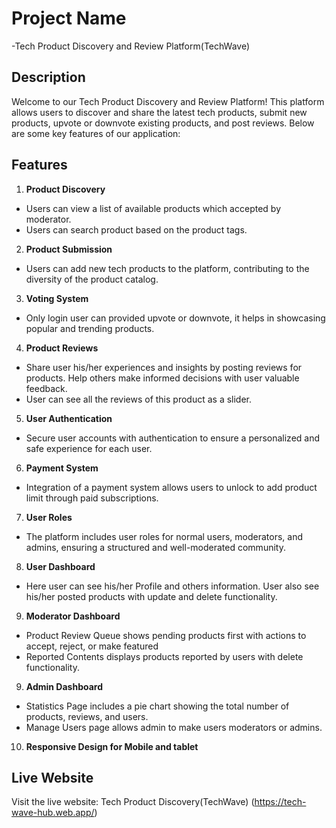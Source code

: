 # Project Name

-Tech Product Discovery and Review Platform(TechWave)

## Description

Welcome to our Tech Product Discovery and Review Platform! This platform allows users to discover and share the latest tech products, submit new products, upvote or downvote existing products, and post reviews. Below are some key features of our application:

## Features

1.  **Product Discovery**

- Users can view a list of available products which accepted by moderator.
- Users can search product based on the product tags.

2. **Product Submission**

- Users can add new tech products to the platform, contributing to the diversity of the product catalog.

3. **Voting System**

- Only login user can provided upvote or downvote, it helps in showcasing popular and trending products.

4. **Product Reviews**

- Share user his/her experiences and insights by posting reviews for products. Help others make informed decisions with user valuable feedback.
- User can see all the reviews of this product as a slider.

5. **User Authentication**

- Secure user accounts with authentication to ensure a personalized and safe experience for each user.

6. **Payment System**

- Integration of a payment system allows users to unlock to add product limit through paid subscriptions.

7. **User Roles**

- The platform includes user roles for normal users, moderators, and admins, ensuring a structured and well-moderated community.

8. **User Dashboard**

- Here user can see his/her Profile and others information. User also see his/her posted products with update and delete functionality.

9. **Moderator Dashboard**

- Product Review Queue shows pending products first with actions to accept, reject, or make featured
- Reported Contents displays products reported by users with delete functionality.

9. **Admin Dashboard**

- Statistics Page includes a pie chart showing the total number of products, reviews, and users.
- Manage Users page allows admin to make users moderators or admins.

10. **Responsive Design for Mobile and tablet**

## Live Website

Visit the live website: Tech Product Discovery(TechWave) (https://tech-wave-hub.web.app/)
